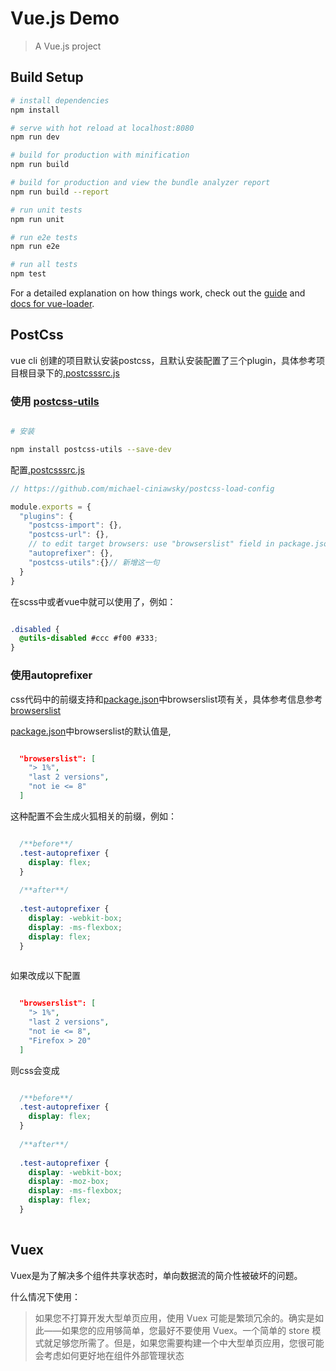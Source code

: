 # Vue.js Demo

> A Vue.js project

## Build Setup

``` bash
# install dependencies
npm install

# serve with hot reload at localhost:8080
npm run dev

# build for production with minification
npm run build

# build for production and view the bundle analyzer report
npm run build --report

# run unit tests
npm run unit

# run e2e tests
npm run e2e

# run all tests
npm test
```

For a detailed explanation on how things work, check out the [guide](http://vuejs-templates.github.io/webpack/) and [docs for vue-loader](http://vuejs.github.io/vue-loader).

## PostCss

vue cli 创建的项目默认安装postcss，且默认安装配置了三个plugin，具体参考项目根目录下的[.postcsssrc.js](.postcssrc.js)

### 使用 [postcss-utils](https://npm.taobao.org/package/postcss-utils)

```bash

# 安装

npm install postcss-utils --save-dev

```

配置[.postcsssrc.js](.postcssrc.js)

```javascript
// https://github.com/michael-ciniawsky/postcss-load-config

module.exports = {
  "plugins": {
    "postcss-import": {},
    "postcss-url": {},
    // to edit target browsers: use "browserslist" field in package.json
    "autoprefixer": {},
    "postcss-utils":{}// 新增这一句
  }
}

```


在scss中或者vue中就可以使用了，例如：

```scss

.disabled {
  @utils-disabled #ccc #f00 #333;
}

```

### 使用autoprefixer

css代码中的前缀支持和[package.json](package.json)中browserslist项有关，具体参考信息参考[browserslist](https://www.npmjs.com/package/browserslist)

[package.json](package.json)中browserslist的默认值是,

```json

  "browserslist": [
    "> 1%",
    "last 2 versions",
    "not ie <= 8"
  ]

```

这种配置不会生成火狐相关的前缀，例如：

```css

  /**before**/
  .test-autoprefixer {
    display: flex;
  }
  
  /**after**/
  
  .test-autoprefixer {
    display: -webkit-box;
    display: -ms-flexbox;
    display: flex;
  }
  

```

如果改成以下配置

```json

  "browserslist": [
    "> 1%",
    "last 2 versions",
    "not ie <= 8",
    "Firefox > 20"
  ]

```

则css会变成

```css

  /**before**/
  .test-autoprefixer {
    display: flex;
  }
  
  /**after**/
  
  .test-autoprefixer {
    display: -webkit-box;
    display: -moz-box;
    display: -ms-flexbox;
    display: flex;
  }
  

```

## Vuex

Vuex是为了解决多个组件共享状态时，单向数据流的简介性被破坏的问题。

什么情况下使用：

>如果您不打算开发大型单页应用，使用 Vuex 可能是繁琐冗余的。确实是如此——如果您的应用够简单，您最好不要使用 Vuex。一个简单的 store 模式就足够您所需了。但是，如果您需要构建一个中大型单页应用，您很可能会考虑如何更好地在组件外部管理状态

